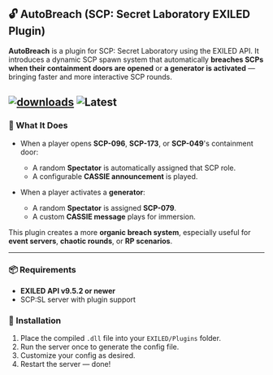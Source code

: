 ## 🔓 AutoBreach (SCP: Secret Laboratory EXILED Plugin)

**AutoBreach** is a plugin for SCP: Secret Laboratory using the EXILED API. It introduces a dynamic SCP spawn system that automatically **breaches SCPs when their containment doors are opened** or **a generator is activated** — bringing faster and more interactive SCP rounds.

[![downloads](https://img.shields.io/github/downloads/TheKolo12/AutoBreach/total?style=for-the-badge&logo=icloud&color=%233A6D8C)](https://github.com/TheKolo12/AutoBreach/releases/latest)
![Latest](https://img.shields.io/github/v/release/TheKolo12/AutoBreach?style=for-the-badge&label=Latest%20Release&color=%23D91656)
---

### 🧠 What It Does

* When a player opens **SCP-096**, **SCP-173**, or **SCP-049**'s containment door:

  * A random **Spectator** is automatically assigned that SCP role.
  * A configurable **CASSIE announcement** is played.
* When a player activates a **generator**:

  * A random **Spectator** is assigned **SCP-079**.
  * A custom **CASSIE message** plays for immersion.

This plugin creates a more **organic breach system**, especially useful for **event servers**, **chaotic rounds**, or **RP scenarios**.

---

### 📦 Requirements

* **EXILED API v9.5.2 or newer**
* SCP\:SL server with plugin support

### 🚀 Installation

1. Place the compiled `.dll` file into your `EXILED/Plugins` folder.
2. Run the server once to generate the config file.
3. Customize your config as desired.
4. Restart the server — done!

